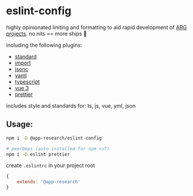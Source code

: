 # eslint-config
highly opinionated liniting and formatting to aid rapid development of [ARG projects](https://arg.protocol.ai/). 
no nits == more ships 🚢

including the following plugins:
 - [standard](https://standardjs.com/)
 - [import](https://github.com/import-js/eslint-plugin-import)
 - [jsonc](https://github.com/ota-meshi/eslint-plugin-jsonc/)
 - [yaml](https://github.com/ota-meshi/eslint-plugin-yml)
 - [typescript](https://github.com/typescript-eslint/typescript-eslint)
 - [vue 3](https://github.com/vuejs/eslint-plugin-vue)
 - [prettier](https://github.com/prettier/eslint-plugin-prettier)

includes style and standards for: ts, js, vue, yml, json

## Usage:
```sh
npm i -D @app-research/eslint-config

# peerDeps (auto installed for npm >v7)
npm i -D eslint prettier
```

create `.eslintrc` in your project root
```js
{
    extends: '@app-research'
}
```